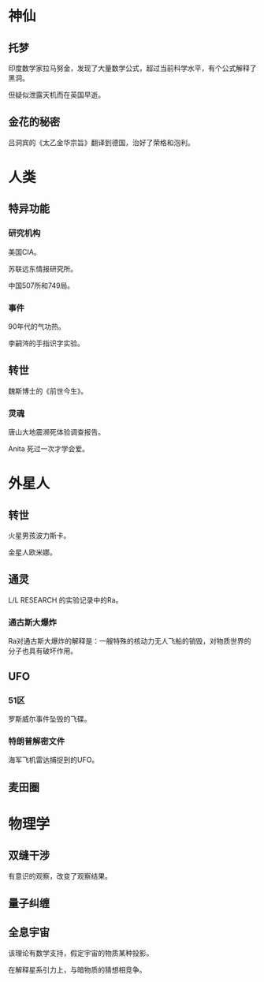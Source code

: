 # 神仙

## 托梦

印度数学家拉马努金，发现了大量数学公式，超过当前科学水平，有个公式解释了黑洞。

但疑似泄露天机而在英国早逝。

## 金花的秘密

吕洞宾的《太乙金华宗旨》翻译到德国，治好了荣格和泡利。

# 人类

## 特异功能

### 研究机构

美国CIA。

苏联远东情报研究所。

中国507所和749局。

### 事件

90年代的气功热。

李嗣涔的手指识字实验。

## 转世

魏斯博士的《前世今生》。

### 灵魂

唐山大地震濒死体验调查报告。

Anita 死过一次才学会爱。

# 外星人

## 转世

火星男孩波力斯卡。

金星人欧米娜。

## 通灵

L/L RESEARCH 的实验记录中的Ra。

### 通古斯大爆炸

Ra对通古斯大爆炸的解释是：一艘特殊的核动力无人飞船的销毁，对物质世界的分子也具有破坏作用。

## UFO

### 51区

罗斯威尔事件坠毁的飞碟。

### 特朗普解密文件

海军飞机雷达捕捉到的UFO。

## 麦田圈

# 物理学

## 双缝干涉

有意识的观察，改变了观察结果。

## 量子纠缠

## 全息宇宙

该理论有数学支持，假定宇宙的物质某种投影。

在解释星系引力上，与暗物质的猜想相竞争。

